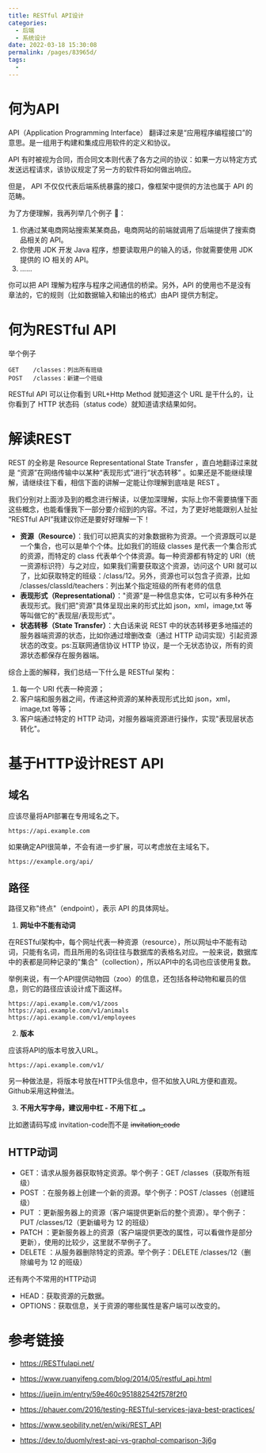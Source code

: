 ```yaml
---
title: RESTful API设计
categories: 
  - 后端
  - 系统设计
date: 2022-03-18 15:30:08
permalink: /pages/83965d/
tags: 
  - 
---
```

# 何为API

API（Application Programming Interface） 翻译过来是“应用程序编程接口”的意思。是一组用于构建和集成应用软件的定义和协议。

API 有时被视为合同，而合同文本则代表了各方之间的协议：如果一方以特定方式发送远程请求，该协议规定了另一方的软件将如何做出响应。

但是， API 不仅仅代表后端系统暴露的接口，像框架中提供的方法也属于 API 的范畴。

为了方便理解，我再列举几个例子 🌰：

1. 你通过某电商网站搜索某某商品，电商网站的前端就调用了后端提供了搜索商品相关的 API。
2. 你使用 JDK 开发 Java 程序，想要读取用户的输入的话，你就需要使用 JDK 提供的 IO 相关的 API。
3. ......

你可以把 API 理解为程序与程序之间通信的桥梁。另外，API 的使用也不是没有章法的，它的规则（比如数据输入和输出的格式）由API 提供方制定。

# 何为RESTful API

举个例子

```
GET    /classes：列出所有班级
POST   /classes：新建一个班级
```

RESTful API 可以让你看到 URL+Http Method 就知道这个 URL 是干什么的，让你看到了 HTTP 状态码（status code）就知道请求结果如何。

# 解读REST

REST 的全称是 Resource Representational State Transfer ，直白地翻译过来就是 “资源”在网络传输中以某种“表现形式”进行“状态转移” 。如果还是不能继续理解，请继续往下看，相信下面的讲解一定能让你理解到底啥是 REST 。

我们分别对上面涉及到的概念进行解读，以便加深理解，实际上你不需要搞懂下面这些概念，也能看懂我下一部分要介绍到的内容。不过，为了更好地能跟别人扯扯 “RESTful API”我建议你还是要好好理解一下！

* **资源（Resource）**：我们可以把真实的对象数据称为资源。一个资源既可以是一个集合，也可以是单个个体。比如我们的班级 classes 是代表一个集合形式的资源，而特定的 class 代表单个个体资源。每一种资源都有特定的 URI（统一资源标识符）与之对应，如果我们需要获取这个资源，访问这个 URI 就可以了，比如获取特定的班级：/class/12。另外，资源也可以包含子资源，比如 /classes/classId/teachers：列出某个指定班级的所有老师的信息
* **表现形式（Representational）**："资源"是一种信息实体，它可以有多种外在表现形式。我们把"资源"具体呈现出来的形式比如 json，xml，image,txt 等等叫做它的"表现层/表现形式"。
* **状态转移（State Transfer）**：大白话来说 REST 中的状态转移更多地描述的服务器端资源的状态，比如你通过增删改查（通过 HTTP 动词实现）引起资源状态的改变。ps:互联网通信协议 HTTP 协议，是一个无状态协议，所有的资源状态都保存在服务器端。

综合上面的解释，我们总结一下什么是 RESTful 架构：

1. 每一个 URI 代表一种资源；
2. 客户端和服务器之间，传递这种资源的某种表现形式比如 json，xml，image,txt 等等；
3. 客户端通过特定的 HTTP 动词，对服务器端资源进行操作，实现"表现层状态转化"。

# 基于HTTP设计REST API

## 域名

应该尽量将API部署在专用域名之下。

```
https://api.example.com
```

如果确定API很简单，不会有进一步扩展，可以考虑放在主域名下。

```
https://example.org/api/
```

## 路径

路径又称"终点"（endpoint），表示 API 的具体网址。

1. **网址中不能有动词**

在RESTful架构中，每个网址代表一种资源（resource），所以网址中不能有动词，只能有名词，而且所用的名词往往与数据库的表格名对应。一般来说，数据库中的表都是同种记录的"集合"（collection），所以API中的名词也应该使用复数。

举例来说，有一个API提供动物园（zoo）的信息，还包括各种动物和雇员的信息，则它的路径应该设计成下面这样。
```
https://api.example.com/v1/zoos
https://api.example.com/v1/animals
https://api.example.com/v1/employees
```

2. **版本**

应该将API的版本号放入URL。

```
https://api.example.com/v1/
```

另一种做法是，将版本号放在HTTP头信息中，但不如放入URL方便和直观。Github采用这种做法。

3. **不用大写字母，建议用中杠 - 不用下杠 _。** 
 
比如邀请码写成 invitation-code而不是 ~~invitation_code~~

## HTTP动词

* GET：请求从服务器获取特定资源。举个例子：GET /classes（获取所有班级）
* POST ：在服务器上创建一个新的资源。举个例子：POST /classes（创建班级）
* PUT ：更新服务器上的资源（客户端提供更新后的整个资源）。举个例子：PUT /classes/12（更新编号为 12 的班级）
* PATCH ：更新服务器上的资源（客户端提供更改的属性，可以看做作是部分更新），使用的比较少，这里就不举例子了。
* DELETE ：从服务器删除特定的资源。举个例子：DELETE /classes/12（删除编号为 12 的班级）

还有两个不常用的HTTP动词

* HEAD：获取资源的元数据。
* OPTIONS：获取信息，关于资源的哪些属性是客户端可以改变的。

# 参考链接

* <https://RESTfulapi.net/>

* <https://www.ruanyifeng.com/blog/2014/05/restful_api.html>

* <https://juejin.im/entry/59e460c951882542f578f2f0>

* <https://phauer.com/2016/testing-RESTful-services-java-best-practices/>

* <https://www.seobility.net/en/wiki/REST_API>

* <https://dev.to/duomly/rest-api-vs-graphql-comparison-3j6g>